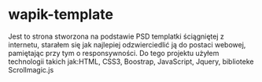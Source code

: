 # wapik-template
Jest to strona stworzona na podstawie PSD templatki ściągniętej z internetu, starałem się jak najlepiej odzwierciedlić ją do 
postaci webowej, pamiętając przy tym o responsywności. Do tego projektu użyłem technologii takich jak:HTML, CSS3, Boostrap, JavaScript, Jquery, biblioteke Scrollmagic.js 

